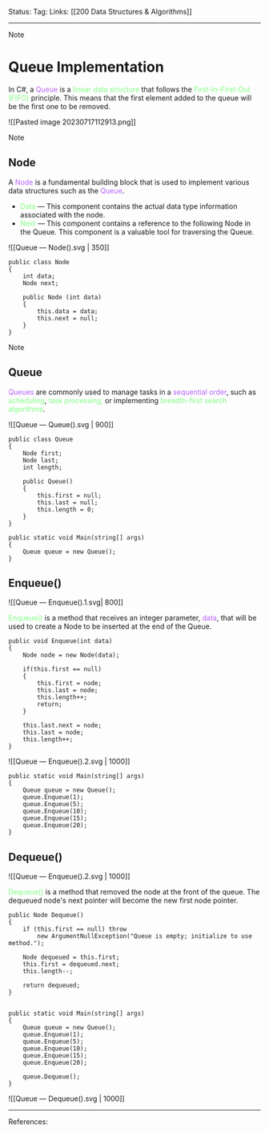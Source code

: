 Status: 
Tag:
Links: [[200 Data Structures & Algorithms]]

---
> [!note] 
>  # Queue Implementation


In C#, a <span style="color:#b562f9">Queue</span> is a <span style="color:#81fd83">linear data structure</span> that follows the <span style="color:#81fd83">First-In-First-Out (FIFO)</span> principle. This means that the first element added to the queue will be the first one to be removed.


![[Pasted image 20230717112913.png]]


> [!note] 
> ## Node 

A <span style="color:#b562f9">Node</span> is a fundamental building block that is used to implement various data structures such as the <span style="color:#b562f9">Queue</span>. 
- <span style="color:#81fd83">Data</span> — This component contains the actual data type information associated with the node.
- <span style="color:#81fd83">Next</span> — This component contains a reference to the following Node in the Queue. This component is a valuable tool for traversing the Queue.

![[Queue — Node().svg | 350]]

``` run-csharp
public class Node
{
	int data;
	Node next;

	public Node (int data)
	{
		this.data = data;
		this.next = null;
	}
}
```


> [!note] 
> ## Queue 

<span style="color:#b562f9">Queues</span> are commonly used to manage tasks in a <span style="color:#b562f9">sequential order</span>, such as <span style="color:#81fd83">scheduling</span>, <span style="color:#81fd83">task processing,</span> or implementing <span style="color:#81fd83">breadth-first search algorithms</span>.


![[Queue — Queue().svg | 900]]

``` run-csharp
public class Queue
{
	Node first;
	Node last;
	int length;

	public Queue()
	{
		this.first = null;
		this.last = null;
		this.length = 0;
	}
}
```

``` run-csharp
public static void Main(string[] args)
{
	Queue queue = new Queue();
}
```


## Enqueue()

![[Queue — Enqueue().1.svg| 800]]

<span style="color:#81fd83">Enqueue()</span> is a method that receives an integer parameter, <span style="color:#b562f9">data</span>, that will be used to create a Node to be inserted at the end of the Queue.

``` run-csharp
public void Enqueue(int data)
{
	Node node = new Node(data);
	
	if(this.first == null)
	{
		this.first = node;
		this.last = node;
		this.length++;
		return;
	}

	this.last.next = node;
	this.last = node;
	this.length++;
}
```

![[Queue — Enqueue().2.svg | 1000]]

``` run-csharp
public static void Main(string[] args)
{
	Queue queue = new Queue();
	queue.Enqueue(1);
	queue.Enqueue(5);
	queue.Enqueue(10);
	queue.Enqueue(15);
	queue.Enqueue(20);
}
```


## Dequeue()

![[Queue — Enqueue().2.svg | 1000]]

<span style="color:#81fd83">Dequeue() </span>is a method that removed the node at the front of the queue. The dequeued node's next pointer will become the new first node pointer.

``` run-csharp
public Node Dequeue()
{
	if (this.first == null) throw
		new ArgumentNullException("Queue is empty; initialize to use method.");

	Node dequeued = this.first;
	this.first = dequeued.next;
	this.length--;

	return dequeued;
}
```

``` run-csharp

public static void Main(string[] args)
{
	Queue queue = new Queue();
	queue.Enqueue(1);
	queue.Enqueue(5);
	queue.Enqueue(10);
	queue.Enqueue(15);
	queue.Enqueue(20);

	queue.Dequeue();
}

```


![[Queue — Dequeue().svg | 1000]]


---
References:
